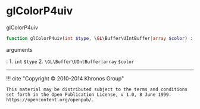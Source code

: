 # glColorP4uiv
glColorP4uiv

```php
function glColorP4uiv(int $type, \GL\Buffer\UIntBuffer|array $color) : void
```



arguments

:    1. `int` `$type` 
    2. `\GL\Buffer\UIntBuffer|array` `$color` 



---
     

!!! cite "Copyright © 2010-2014 Khronos Group"

    This material may be distributed subject to the terms and conditions set forth in the Open Publication License, v 1.0, 8 June 1999. https://opencontent.org/openpub/.